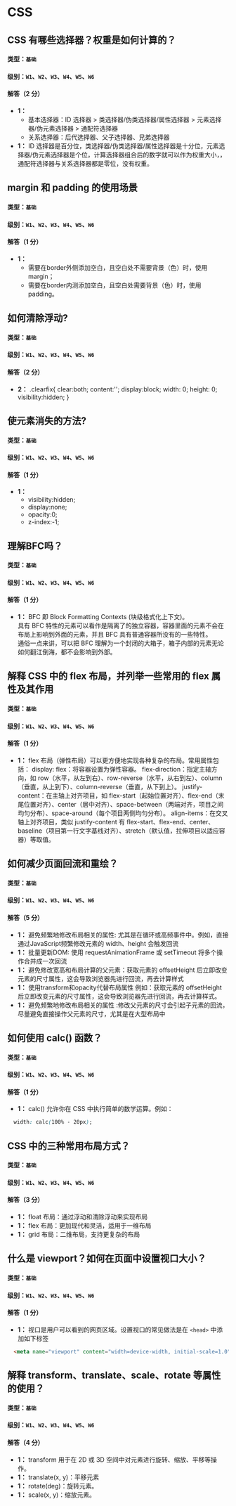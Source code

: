 # CSS

## CSS 有哪些选择器？权重是如何计算的？

#### 类型：`基础`

#### 级别：`W1`、`W2`、`W3`、`W4`、`W5`、`W6`

#### 解答（2 分）

- **1：**
  + 基本选择器：ID 选择器 > 类选择器/伪类选择器/属性选择器 > 元素选择器/伪元素选择器 > 通配符选择器
  + 关系选择器：后代选择器、父子选择器、兄弟选择器
- **1：** ID 选择器是百分位，类选择器/伪类选择器/属性选择器是十分位，元素选择器/伪元素选择器是个位，计算选择器组合后的数字就可以作为权重大小，，通配符选择器与关系选择器都是零位，没有权重。

## margin 和 padding 的使用场景

#### 类型：`基础`

#### 级别：`W1`、`W2`、`W3`、`W4`、`W5`、`W6`

#### 解答（1 分）

- **1：**
  + 需要在border外侧添加空白，且空白处不需要背景（色）时，使用 margin；
  + 需要在border内测添加空白，且空白处需要背景（色）时，使用 padding。

## 如何清除浮动?

#### 类型：`基础`

#### 级别：`W1`、`W2`、`W3`、`W4`、`W5`、`W6`

#### 解答（2 分）

- **2：**
  .clearfix{
    clear:both;
    content:'';
    display:block;
    width: 0;
    height: 0;
    visibility:hidden;
  }

## 使元素消失的方法?

#### 类型：`基础`

#### 级别：`W1`、`W2`、`W3`、`W4`、`W5`、`W6`

#### 解答（1 分）

- **1：**
  + visibility:hidden;
  + display:none;
  + opacity:0;
  + z-index:-1;

## 理解BFC吗？

#### 类型：`基础`

#### 级别：`W1`、`W2`、`W3`、`W4`、`W5`、`W6`

#### 解答（1 分）

- **1：**
  BFC 即 Block Formatting Contexts (块级格式化上下文)。  
  具有 BFC 特性的元素可以看作是隔离了的独立容器，容器里面的元素不会在布局上影响到外面的元素，并且 BFC 具有普通容器所没有的一些特性。  
  通俗一点来讲，可以把 BFC 理解为一个封闭的大箱子，箱子内部的元素无论如何翻江倒海，都不会影响到外部。

## 解释 CSS 中的 flex 布局，并列举一些常用的 flex 属性及其作用

#### 类型：`基础`

#### 级别：`W1`、`W2`、`W3`、`W4`、`W5`、`W6`

#### 解答（1 分）

- **1：**
  flex 布局（弹性布局）可以更方便地实现各种复杂的布局。常用属性包括：
display: flex：将容器设置为弹性容器。
flex-direction：指定主轴方向，如 row（水平，从左到右）、row-reverse（水平，从右到左）、column（垂直，从上到下）、column-reverse（垂直，从下到上）。
justify-content：在主轴上对齐项目，如 flex-start（起始位置对齐）、flex-end（末尾位置对齐）、center（居中对齐）、space-between（两端对齐，项目之间均匀分布）、space-around（每个项目两侧均匀分布）。
align-items：在交叉轴上对齐项目，类似 justify-content 有 flex-start、flex-end、center、baseline（项目第一行文字基线对齐）、stretch（默认值，拉伸项目以适应容器）等取值。

## 如何减少页面回流和重绘？

#### 类型：`基础`

#### 级别：`W1`、`W2`、`W3`、`W4`、`W5`、`W6`

#### 解答（5 分）

- **1：** 避免频繁地修改布局相关的属性: 尤其是在循环或高频事件中。例如，直接通过JavaScript频繁修改元素的 width、height 会触发回流
- **1：** 批量更新DOM: 使用 requestAnimationFrame 或 setTimeout 将多个操作合并成一次回流
- **1：** 避免修改宽高和布局计算的父元素：获取元素的 offsetHeight 后立即改变元素的尺寸属性，这会导致浏览器先进行回流，再去计算样式
- **1：** 使用transform和opacity代替布局属性 例如：获取元素的 offsetHeight 后立即改变元素的尺寸属性，这会导致浏览器先进行回流，再去计算样式。
- **1：** 避免频繁地修改布局相关的属性 :修改父元素的尺寸会引起子元素的回流，尽量避免直接操作父元素的尺寸，尤其是在大型布局中

## 如何使用 calc() 函数？

#### 类型：`基础`

#### 级别：`W1`、`W2`、`W3`、`W4`、`W5`、`W6`

#### 解答（1 分）

- **1：** calc() 允许你在 CSS 中执行简单的数学运算。例如：

```css
  width: calc(100% - 20px);
```

## CSS 中的三种常用布局方式？

#### 类型：`基础`

#### 级别：`W1`、`W2`、`W3`、`W4`、`W5`、`W6`

#### 解答（3 分）

- **1：** float 布局：通过浮动和清除浮动来实现布局
- **1：** flex 布局：更加现代和灵活，适用于一维布局
- **1：** grid 布局：二维布局，支持更复杂的布局

## 什么是 viewport？如何在页面中设置视口大小？

#### 类型：`基础`

#### 级别：`W1`、`W2`、`W3`、`W4`、`W5`、`W6`

#### 解答（1 分）

- **1：** 视口是用户可以看到的网页区域。设置视口的常见做法是在 `<head>` 中添加如下标签

```html
  <meta name="viewport" content="width=device-width, initial-scale=1.0">
```

## 解释 transform、translate、scale、rotate 等属性的使用？

#### 类型：`基础`

#### 级别：`W1`、`W2`、`W3`、`W4`、`W5`、`W6`

#### 解答（4 分）

- **1：** transform 用于在 2D 或 3D 空间中对元素进行旋转、缩放、平移等操作。
- **1：** translate(x, y)：平移元素
- **1：** rotate(deg)：旋转元素。
- **1：** scale(x, y)：缩放元素。
